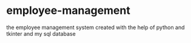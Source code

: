 # employee-management
the employee management system created with the help of python and tkinter and my sql database

